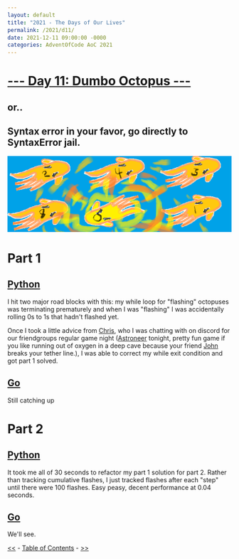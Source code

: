 ```yaml
---
layout: default
title: "2021 - The Days of Our Lives"
permalink: /2021/d11/
date: 2021-12-11 09:00:00 -0000
categories: AdventOfCode AoC 2021
---
```

# [--- Day 11: Dumbo Octopus ---](https://adventofcode.com/2021/day/11)
## or..
## Syntax error in your favor, go directly to SyntaxError jail.
![one art please](/docs/assets/img/atomicoct.png)
# Part 1

## [Python](https://github.com/aaronlael/AoC-2021/blob/master/AoC_2021_D11P1.py)

I hit two major road blocks with this:  my while loop for "flashing" octopuses was terminating prematurely and when I was "flashing" I was accidentally rolling 0s to 1s that hadn't flashed yet.

Once I took a little advice from [Chris](https://github.com/cjwahl), who I was chatting with on discord for our friendgroups regular game night ([Astroneer](https://store.steampowered.com/app/361420/ASTRONEER/) tonight, pretty fun game if you like running out of oxygen in a deep cave because your friend [John](https://github.com/nhawdge) breaks your tether line.), I was able to correct my while exit condition and got part 1 solved.

## [Go](https://github.com/aaronlael/AoC-2021-Go/)

Still catching up

# Part 2

## [Python](https://github.com/aaronlael/AoC-2021/blob/master/AoC_2021_D11P2.py)

It took me all of 30 seconds to refactor my part 1 solution for part 2.  Rather than tracking cumulative flashes, I just tracked flashes after each "step" until there were 100 flashes.  Easy peasy, decent performance at 0.04 seconds.

## [Go](https://github.com/aaronlael/AoC-2021-Go/)

We'll see.

[<<](AoC_2021_D10.md) - [Table of Contents](AoC_2021.md) - [>>](Aoc_2021_D12.md)
